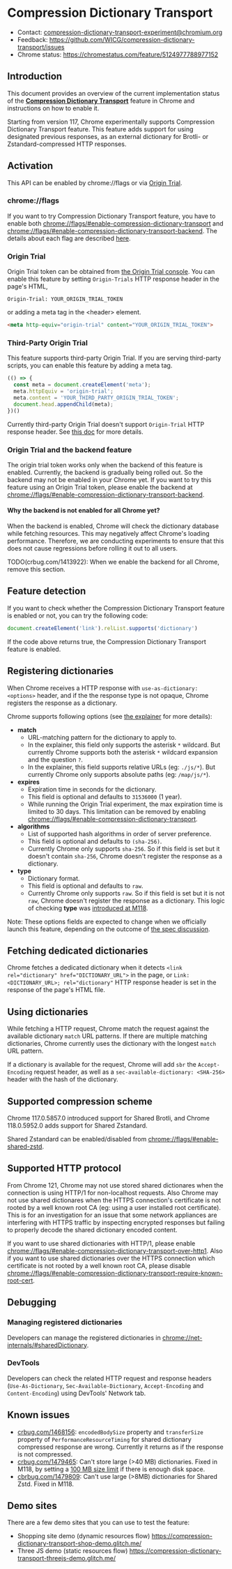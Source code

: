 # Compression Dictionary Transport

- Contact: <compression-dictionary-transport-experiment@chromium.org>
- Feedback: <https://github.com/WICG/compression-dictionary-transport/issues>
- Chrome status: <https://chromestatus.com/feature/5124977788977152>

## Introduction

This document provides an overview of the current implementation status of the
[**Compression Dictionary Transport**][explainer] feature in Chrome and
instructions on how to enable it.

Starting from version 117, Chrome experimentally supports Compression Dictionary
Transport feature. This feature adds support for using designated previous
responses, as an external dictionary for Brotli- or Zstandard-compressed HTTP
responses.

## Activation

This API can be enabled by chrome://flags or via [Origin Trial][ot-blog].

### chrome://flags

If you want to try Compression Dictionary Transport feature, you have to enable
both [chrome://flags/#enable-compression-dictionary-transport][flag] and
[chrome://flags/#enable-compression-dictionary-transport-backend][backend-flag].
The details about each flag are described [here][shared_dictionary_readme].

### Origin Trial

Origin Trial token can be obtained from [the Origin Trial console][ot-console].
You can enable this feature by setting `Origin-Trials` HTTP response header in
the page's HTML,

```http
Origin-Trial: YOUR_ORIGIN_TRIAL_TOKEN
```

or adding a meta tag in the &lt;header&gt; element.

```html
<meta http-equiv="origin-trial" content="YOUR_ORIGIN_TRIAL_TOKEN">
```

### Third-Party Origin Trial

This feature supports third-party Origin Trial. If you are serving third-party
scripts, you can enable this feature by adding a meta tag.

```javascript
(() => {
  const meta = document.createElement('meta');
  meta.httpEquiv = 'origin-trial';
  meta.content = 'YOUR_THIRD_PARTY_ORIGIN_TRIAL_TOKEN';
  document.head.appendChild(meta);
})()
```

Currently third-party Origin Trial doesn't support `Origin-Trial` HTTP
response header. See [this doc][third-party-ot-dd] for more details.

### Origin Trial and the backend feature

The origin trial token works only when the backend of this feature is enabled.
Currently, the backend is gradually being rolled out. So the backend may not be
enabled in your Chrome yet. If you want to try this feature using an Origin
Trial token, please enable the backend at
[chrome://flags/#enable-compression-dictionary-transport-backend][backend-flag].

#### Why the backend is not enabled for all Chrome yet?

When the backend is enabled, Chrome will check the dictionary database while
fetching resources. This may negatively affect Chrome's loading performance.
Therefore, we are conducting experiments to ensure that this does not cause
regressions before rolling it out to all users.

TODO(crbug.com/1413922): When we enable the backend for all Chrome, remove this
section.

## Feature detection

If you want to check whether the Compression Dictionary Transport feature is
enabled or not, you can try the following code:

```javascript
document.createElement('link').relList.supports('dictionary')
```

If the code above returns true, the Compression Dictionary Transport feature is
enabled.

## Registering dictionaries

When Chrome receives a HTTP response with `use-as-dictionary: <options>` header,
and if the the response type is not opaque, Chrome registers the response as a
dictionary.

Chrome supports following options (see [the explainer][explainer] for more
details):

- **match**
  - URL-matching pattern for the dictionary to apply to.
  - In the explainer, this field only supports the asterisk `*` wildcard. But
    currently Chrome supports both the asterisk `*` wildcard expansion and the
    question `?`.
  - In the explainer, this field supports relative URLs (eg: `./js/*`). But
    currently Chrome only supports absolute paths (eg: `/map/js/*`).
- **expires**
  - Expiration time in seconds for the dictionary.
  - This field is optional and defaults to `31536000` (1 year).
  - While running the Origin Trial experiment, the max expiration time is
    limited to 30 days. This limitation can be removed by enabling
    [chrome://flags/#enable-compression-dictionary-transport][flag].
- **algorithms**
  - List of supported hash algorithms in order of server preference.
  - This field is optional and defaults to `(sha-256)`.
  - Currently Chrome only supports `sha-256`. So if this field is set but it
    doesn't contain `sha-256`, Chrome doesn't register the response as a
    dictionary.
- **type**
  - Dictionary format.
  - This field is optional and defaults to `raw`.
  - Currently Chrome only supports `raw`. So if this field is set but it is not
    `raw`, Chrome doesn't register the response as a dictionary. This logic of
    checking **type** was [introduced at M118][type-option-cl].

Note: These options fields are expected to change when we officially launch this
feature, depending on the outcome of [the spec discussion][httpbis-draft].

## Fetching dedicated dictionaries

Chrome fetches a dedicated dictionary when it detects
`<link rel="dictionary" href="DICTIONARY_URL">` in the page, or
`Link: <DICTIONARY_URL>; rel="dictionary"` HTTP response header is set in the
response of the page's HTML file.

## Using dictionaries

While fetching a HTTP request, Chrome match the request against the available
dictionary `match` URL patterns. If there are multiple matching dictionaries,
Chrome currently uses the dictionary with the longest `match` URL pattern.

If a dictionary is available for the request, Chrome will add `sbr` the
`Accept-Encoding` request header, as well as a
`sec-available-dictionary: <SHA-256>` header with the hash of the dictionary.

## Supported compression scheme

Chrome 117.0.5857.0 introduced support for Shared Brotli, and Chrome
118.0.5952.0 adds support for Shared Zstandard.

Shared Zstandard can be enabled/disabled from
[chrome://flags/#enable-shared-zstd][shared-zstd-flag].

## Supported HTTP protocol

From Chrome 121, Chrome may not use stored shared dictionares when the
connection is using HTTP/1 for non-localhost requests. Also Chrome may not use
shared dictionares when the HTTPS connection's certificate is not rooted by a
well known root CA (eg: using a user installed root certificate). This is for
an investigation for an issue that some network appliances are interfering with
HTTPS traffic by inspecting encrypted responses but failing to properly decode
the shared dictionary encoded content.

If you want to use shared dictionaries with HTTP/1, please enable
[chrome://flags/#enable-compression-dictionary-transport-over-http1][over-http1-flag].
Also if you want to use shared dictionaries over the HTTPS connection which
certificate is not rooted by a well known root CA, please disable
[chrome://flags/#enable-compression-dictionary-transport-require-known-root-cert][require-known-root-ca-flag].

## Debugging

### Managing registered dictionaries

Developers can manage the registered dictionaries in
[chrome://net-internals/#sharedDictionary][net-internals-sd].

### DevTools

Developers can check the related HTTP request and response headers
(`Use-As-Dictionary`, `Sec-Available-Dictionary`, `Accept-Encoding` and
`Content-Encoding`) using DevTools' Network tab.

## Known issues

- [crbug.com/1468156](crbug.com/1468156): `encodedBodySize` property and
  `transferSize` property of `PerformanceResourceTiming` for shared dictionary
  compressed response are wrong. Currently it returns as if the response is not
  compressed.
- [crbug.com/1479465](crbug.com/1479465): Can't store large (>40 MB)
  dictionaries. Fixed in M118, by setting a [100 MB size limit](100mb-limit-line)
  if there is enough disk space.
- [cbrbug.com/1479809](crbug.com/1479809): Can't use large (>8MB) dictionaries
  for Shared Zstd. Fixed in M118.

## Demo sites

There are a few demo sites that you can use to test the feature:

- Shopping site demo (dynamic resources flow)
   <https://compression-dictionary-transport-shop-demo.glitch.me/>
- Three JS demo (static resources flow)
   <https://compression-dictionary-transport-threejs-demo.glitch.me/>

[explainer]: https://github.com/WICG/compression-dictionary-transport
[flag]: chrome://flags/#enable-compression-dictionary-transport
[backend-flag]: chrome://flags/#enable-compression-dictionary-transport-backend
[shared-zstd-flag]: chrome://flags/#enable-shared-zstd
[over-http1-flag]: chrome://flags/#enable-compression-dictionary-transport-over-http1
[require-known-root-ca-flag]: chrome://flags/#enable-compression-dictionary-transport-require-known-root-cert
[shared_dictionary_readme]: ../../services/network/shared_dictionary/README.md#flags
[ot-blog]: https://developer.chrome.com/blog/origin-trials/
[ot-console]: https://developer.chrome.com/origintrials/#/trials/active
[third-party-ot-dd]: https://docs.google.com/document/d/1xALH9W7rWmX0FpjudhDeS2TNTEOXuPn4Tlc9VmuPdHA/edit#heading=h.bvw2lcb2dczg
[httpbis-draft]: https://datatracker.ietf.org/doc/draft-meenan-httpbis-compression-dictionary/
[net-internals-sd]: chrome://net-internals/#sharedDictionary
[type-option-cl]: https://chromiumdash.appspot.com/commit/169031f4af2cbdc529f48160f1df20b4ca8b6cc1
[100mb-limit-line]: https://source.chromium.org/chromium/chromium/src/+/main:services/network/shared_dictionary/shared_dictionary_constants.cc;l=14;drc=eef4762779d05708d5dfc7d5fe4ea16288069a35
